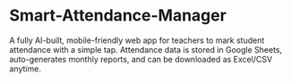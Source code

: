 # Smart-Attendance-Manager
A fully AI-built, mobile-friendly web app for teachers to mark student attendance with a simple tap. Attendance data is stored in Google Sheets, auto-generates monthly reports, and can be downloaded as Excel/CSV anytime.
